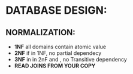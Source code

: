 # DATABASE DESIGN:

## NORMALIZATION:
- **1NF** all domains contain atomic value
- **2NF** if in 1NF, no partial dependecy
- **3NF** in in 2nF and , no Transitive dependency
- **READ JOINS FROM YOUR COPY**


